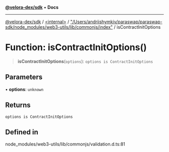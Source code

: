 [**@velora-dex/sdk**](../../../../README.md) • **Docs**

***

[@velora-dex/sdk](../../../../globals.md) / [\<internal\>](../../../README.md) / ["/Users/andriishymkiv/paraswap/paraswap-sdk/node\_modules/web3-utils/lib/commonjs/index"](../README.md) / isContractInitOptions

# Function: isContractInitOptions()

> **isContractInitOptions**(`options`): `options is ContractInitOptions`

## Parameters

• **options**: `unknown`

## Returns

`options is ContractInitOptions`

## Defined in

node\_modules/web3-utils/lib/commonjs/validation.d.ts:81
